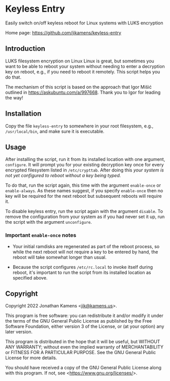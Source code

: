 Keyless Entry
=============

Easily switch on/off keyless reboot for Linux systems with LUKS encryption

Home page: <https://github.com/jikamens/keyless-entry>

Introduction
------------

LUKS filesystem encryption on Linux Linux is great, but sometimes you
want to be able to reboot your system without needing to enter a
decryption key on reboot, e.g., if you need to reboot it remotely.
This script helps you do that.

The mechanism of this script is based on the approach that Igor Mišić
outlined in <https://askubuntu.com/a/997668>. Thank you to Igor for
leading the way!

Installation
------------

Copy the file `keyless-entry` to somewhere in your root filesystem, e.g., `/usr/local/bin`, and make sure it is executable.

Usage
-----

After installing the script, run it from its installed location with
one argument, `configure`. It will prompt you for your existing
decryption key once for every encrypted filesystem listed in
`/etc/crypttab`. After doing this _your system is not yet configured
to reboot without a key being typed._

To do that, run the script again, this time with the argument
`enable-once` or `enable-always`. As these names suggest, if you
specify `enable-once` then no key will be required for the next reboot
but subsequent reboots will require it.

To disable keyless entry, run the script again with the argument
`disable`. To remove the configuration from your system as if you had
never set it up, run the script with the argument `unconfigure`.

### Important `enable-once` notes

* Your initial ramdisks are regenerated as part of the reboot process,
  so while the next reboot will not require a key to be entered by
  hand, the reboot will take somewhat longer than usual.

* Because the script configures `/etc/rc.local` to invoke itself
  during reboot, it's important to run the script from its installed
  location as specified above.

Copyright
---------

Copyright 2022 Jonathan Kamens <<jik@kamens.us>>.

This program is free software: you can redistribute it and/or modify
it under the terms of the GNU General Public License as published by
the Free Software Foundation, either version 3 of the License, or (at
your option) any later version.

This program is distributed in the hope that it will be useful, but
WITHOUT ANY WARRANTY; without even the implied warranty of
MERCHANTABILITY or FITNESS FOR A PARTICULAR PURPOSE. See the GNU
General Public License for more details.

You should have received a copy of the GNU General Public License
along with this program. If not, see <<https://www.gnu.org/licenses/>>.
